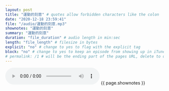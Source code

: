 ```yaml
---
layout: post
title: "運動的刻意" # quotes allow forbidden characters like the colon
date: "2020-12-18 23:59:41"
file: "/audio/運動的刻意.mp3"
shownotes: "運動的刻意"
summary: "運動的刻意"
duration: "file_duration" # audio length in min:sec
length: "file_length" # filesize in bytes
explicit: "no" # change to yes to flag with the explicit tag
block: "no" # change to yes to keep an episode from showing up in iTunes
# permalink: /1 # will be the ending part of the pages URL, delete to default to the title
---
```


<audio controls>
<source src="{{site.url}}{{site.baseurl}}{{ page.file }}" type="audio/x-mp3">
Your browser does not support the audio element.
</audio>
{{ page.shownotes }}
